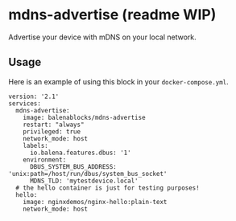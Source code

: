 # mdns-advertise (readme WIP)
Advertise your device with mDNS on your local network.

## Usage

Here is an example of using this block in your `docker-compose.yml`. 

```
version: '2.1'
services:
  mdns-advertise:
    image: balenablocks/mdns-advertise
    restart: "always"
    privileged: true
    network_mode: host
    labels:
      io.balena.features.dbus: '1'
    environment:
      DBUS_SYSTEM_BUS_ADDRESS: 'unix:path=/host/run/dbus/system_bus_socket'
      MDNS_TLD: 'mytestdevice.local'
  # the hello container is just for testing purposes!
  hello:
    image: nginxdemos/nginx-hello:plain-text
    network_mode: host
```
